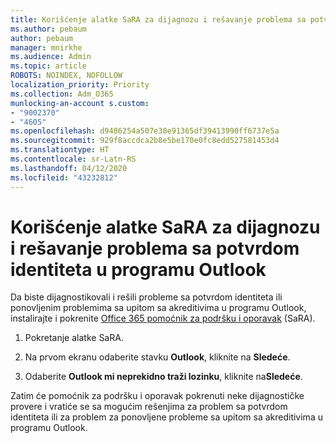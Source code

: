 ```yaml
---
title: Korišćenje alatke SaRA za dijagnozu i rešavanje problema sa potvrdom identiteta u programu Outlook
ms.author: pebaum
author: pebaum
manager: mnirkhe
ms.audience: Admin
ms.topic: article
ROBOTS: NOINDEX, NOFOLLOW
localization_priority: Priority
ms.collection: Adm_O365
munlocking-an-account s.custom:
- "9002370"
- "4605"
ms.openlocfilehash: d9486254a507e38e91365df39413990ff6737e5a
ms.sourcegitcommit: 929f8accdca2b8e5be170e0fc8edd527581453d4
ms.translationtype: HT
ms.contentlocale: sr-Latn-RS
ms.lasthandoff: 04/12/2020
ms.locfileid: "43232812"
---
```

# <a name="use-sara-to-diagnose-and-resolve-outlook-authentication-issues"></a>Korišćenje alatke SaRA za dijagnozu i rešavanje problema sa potvrdom identiteta u programu Outlook

Da biste dijagnostikovali i rešili probleme sa potvrdom identiteta ili ponovljenim problemima sa upitom sa akreditivima u programu Outlook, instalirajte i pokrenite [Office 365 pomoćnik za podršku i oporavak](https://diagnostics.office.com/#/) (SaRA).

1. Pokretanje alatke SaRA.

2. Na prvom ekranu odaberite stavku **Outlook**, kliknite na **Sledeće**.

3. Odaberite **Outlook mi neprekidno traži lozinku**, kliknite na**Sledeće**.

Zatim će pomoćnik za podršku i oporavak pokrenuti neke dijagnostičke provere i vratiće se sa mogućim rešenjima za problem sa potvrdom identiteta ili za problem za ponovljene probleme sa upitom sa akreditivima u programu Outlook.
